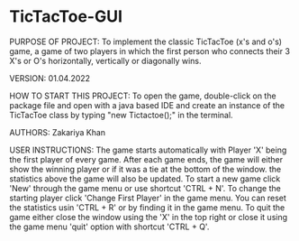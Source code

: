 # TicTacToe-GUI

PURPOSE OF PROJECT:
To implement the classic TicTacToe (x's and o's) game, a game of two players in which the first person
who connects their 3 X's or O's horizontally, vertically or diagonally wins. 
 
VERSION: 
01.04.2022

HOW TO START THIS PROJECT:
To open the game, double-click on the package file and open with a java based IDE and create an instance
of the TicTacToe class by typing "new Tictactoe();" in the terminal.

AUTHORS: Zakariya Khan 

USER INSTRUCTIONS:
The game starts automatically with Player 'X' being the first player of every game. After each game 
ends, the game will either show the winning player or if it was a tie at the bottom of the window.
the statistics above the game will also be updated. To start a new game click 'New' through the 
game menu or use shortcut 'CTRL + N'. To change the starting player click 'Change First Player' 
in the game menu. You can reset the statistics usin 'CTRL + R' or by finding it in the game menu.
To quit the game either close the window using the 'X' in the top right or close it using the game 
menu 'quit' option with shortcut 'CTRL + Q'.

